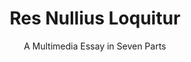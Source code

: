 ---
title: "Res Nullius Loquitur"
subtitle: A Multimedia Essay in Seven Parts
desc: Headphones Recommended
blurb: "Warning: this page contains police recording audio that some visitors may find disturbing."
---